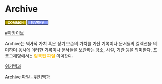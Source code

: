 
# Archive

![Common](../../2TAT1C/Label_Common.png)
![Devops](../../2TAT1C/Label_Devops.png)

<a href="https://ko.wikipedia.org/wiki/%EC%95%84%EC%B9%B4%EC%9D%B4%EB%B8%8C">#아카이브</a>

Archive는 역사적 가치 혹은 장기 보존의 가치를 가진 기록이나 문서들의 컬렉션을 의미하며 동시에 이러한 기록이나 문서들을 보관하는 장소, 시설, 기관 등을 의미한다.
프로그래밍에서는 <span style="color:#FFBF00; font-weight:bold;">압축된 파일</span> 의미한다.

[위키백과](https://ko.wikipedia.org/wiki/%EC%95%84%EC%B9%B4%EC%9D%B4%EB%B8%8C)

[Archive 파일 - 위키백과](https://ko.wikipedia.org/wiki/%EC%95%95%EC%B6%95_%ED%8C%8C%EC%9D%BC)

